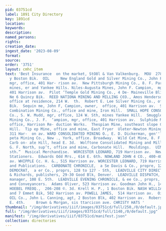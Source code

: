 ```yaml
---
pid: 03751cd
label: 1891 City Directory
key: 1891cd
location: 
keywords: 
description: 
named_persons: 
rights: 
creation_date: 
ingest_date: '2023-08-09'
format: 
source: 
order: '3751'
layout: cmhc_item
text: 'Best Insurance  on the market, StO8l & Van Valkenburg.  MOU  278  Rooms 21-22
  y Boston Bik.  OIL     New England Gold and Silver Mining Co., John F. Campien,
  mgr, office, 401 Har- rison av.  New Pittsburgh Mining Co., 8. F. Parrish, agt,
  mines, er and Yankee Hills. Niles-Augusta Mines, John F. Campion,  mgr, office,
  401 Harrison av.  Pilot ‘Temple Gold Mining Co., 4 De- Maineville Blix.  Rebel Minnie
  Ne 6 Quincy Bik.  REED NATIONA MINING AND MILLING C€O., Amos Henderson, gen’l mgr,
  office at residence, 214 W.  th.  Robert E. Lee Silver Mining Co., office, 14  uincy
  Bik.  Sequin me, John F, Campion, owner,  office, 401 Harrison av.  Silver Cord
  Combination Mining Co., office and mine, Iron Hill.  SMALL HOPE CONSOLIDATED MINING
  Co., S. W. Mudd, mgr, office, 124 W. Sth, mines Yankee Hill.  Smuggler Consolidated
  Mining Co., J. F.  ‘ampion, mgr, office, 401 Harrison av.  Sulphide Minin: Co.,
  office, Harrison Re- duction Works.  Thespian Mine, southeast slope Carbon- ate
  Hill.  Tip ep Mine, office and mine, East Fryer  Uleter-Newton Mining Oo., office,
  311 Har-  on av. WARD CONSOLIDATED MINING O., E. D. Dickerman, gen''l mgr, office,
  peta Mining Co., New ., York, office. Broadway.  Wild Cat Mine, 8. F. Parrish, agt,
  Carb on- ate Hill, head E. 3d.  Wolftone Consolidated Mining and Mill- ing Co.,
  G. F. North, sup’t, office and mine, Carbonate Hill.  Mouldings.  UINN J. J. CUE
  sth.”  Musical Merchandise.  WORCESTER LEONARD, 719 Harrison av.  News Dealers and
  Stationers.  Edwards Odd Mrs., 614 E. 6th. NOWLAND JOHN 4 CO., 400-402 Harrison
  av. WHIPPLE Cc. H. &., 515 Harrison av. WORCESTER LEONARD, 719 Harrison ay.  Newspapers
  and Publications.  CARBONATE CHRONICLE,  a Se Davis & Co., propre, 123 to 127  HERALD
  DEMOCRAT,  a er Co., proprs, 128 to 127 - Sth,  LEADVILLE CITY DIRECTORY, Ballenger
  & Richards, publishers, 29-30 Good Blk, Denver.  LEADVILLE DISPATCH,  P. A. Leonard,
  manager, 108 E. 5th.  LEADVILLE EVENING CHRONICLE, & ee Co., proprs, 123 to 127  Notaries
  and Conveyancers.  Adams Oliver, 523 Harrison av. Goodman John H., 14 Boston Blk.
  HOEBEL FREOQ.,  206-208 ©. 3d. Krell H. P., 1 Boston Bik. NASH WILLIAM H.,  5, 6
  and 7 Emmet Bik, 502 Harrison av. POWELL JAMES,  514 Harrison av.  Oil Dealers.  CONTINENTAL
  OIL Co., John L. Canning, agt, 2 Boston Blk, 402 Harrison av.  Roberson R., 112
  E. 4th.     Brown & Morgan, sis ttarcicon ave. CHRISTY HATS '
thumbnail: "/img/derivatives/iiif/images/03751cd/full/250,/0/default.jpg"
full: "/img/derivatives/iiif/images/03751cd/full/1140,/0/default.jpg"
manifest: "/img/derivatives/iiif/03751cd/manifest.json"
collection: directories
---
```

